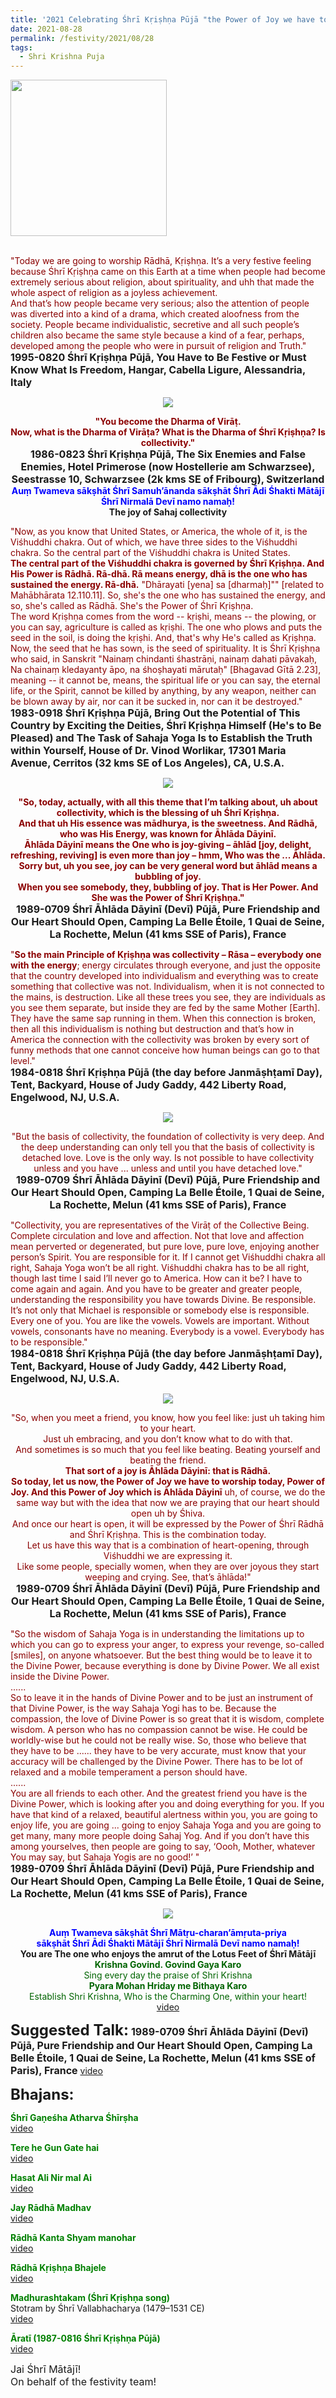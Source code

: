 ```yaml
---
title: '2021 Celebrating Śhrī Kṛiṣhṇa Pūjā "the Power of Joy we have to worship today, ...... And this Power of Joy which is Āhlāda Dāyinī" '
date: 2021-08-28
permalink: /festivity/2021/08/28
tags:
  - Shri Krishna Puja
---
```


<div style="text-align: left"><img src="/images/image1.png" width="250" /></div><br>

<p>
<font color="DarkRed">"Today we are going to worship Rādhā, Kṛiṣhṇa. It’s a very festive feeling because Śhrī Kṛiṣhṇa came on this Earth at a time when people had become extremely serious about religion, about spirituality, and uhh that made the whole aspect of religion as a joyless achievement.<br>
And that’s how people became very serious; also the attention of people was diverted into a kind of a drama, which created aloofness from the society. People became individualistic, secretive and all such people’s children also became the same style because a kind of a fear, perhaps, developed among the people who were in pursuit of religion and Truth."</font><br>
<font size="+0"><b>1995-0820 Śhrī Kṛiṣhṇa Pūjā, You Have to Be Festive or Must Know What Is Freedom, Hangar, Cabella Ligure, Alessandria, Italy</b></font>
</p>

<div style="text-align: center"><img src="/images/image755.png" /></div>

<p style="text-align:center;">
<font color="DarkRed"><b>"You become the Dharma of Virāṭ.<br>
Now, what is the Dharma of Virāṭa? What is the Dharma of Śhrī Kṛiṣhṇa? Is collectivity."</b></font><br>
<font size="+0"><b>1986-0823 Śhrī Kṛiṣhṇa Pūjā, The Six Enemies and False Enemies, Hotel Primerose (now Hostellerie am Schwarzsee), Seestrasse 10, Schwarzsee (2k kms SE of Fribourg), Switzerland</b></font><br>
<font color="blue"><b>Auṃ Twameva sākṣhāt Śhrī Samuh’ānanda sākṣhāt Śhrī Ādi Śhakti Mātājī Śhrī Nirmalā Devī namo namaḥ!</b></font><br>
<b>The joy of Sahaj collectivity</b>
</p>

<p>
<font color="DarkRed">"Now, as you know that United States, or America, the whole of it, is the Viśhuddhi chakra. Out of which, we have three sides to the Viśhuddhi chakra. So the central part of the Viśhuddhi chakra is United States.<br>
<b>The central part of the Viśhuddhi chakra is governed by Śhrī Kṛiṣhṇa. And His Power is Rādhā. Rā-dhā. Rā means energy, dhā is the one who has sustained the energy. Rā-dhā.</b> "Dhārayati [yena] sa [dharmaḥ]"" [related to Mahābhārata 12.110.11]. So, she's the one who has sustained the energy, and so, she's called as Rādhā. She's the Power of Śhrī Kṛiṣhṇa.<br>
The word Kṛiṣhṇa comes from the word -- kṛiṣhi, means -- the plowing, or you can say, agriculture is called as kṛiṣhi. The one who plows and puts the seed in the soil, is doing the kṛiṣhi. And, that's why He's called as Kṛiṣhṇa.<br>
Now, the seed that he has sown, is the seed of spirituality. It is Śhrī Kṛiṣhṇa who said, in Sanskrit "Nainaṃ chindanti śhastrāṇi, nainaṃ dahati pāvakaḥ, Na chainaṃ kledayanty āpo, na śhoṣhayati mārutaḥ" [Bhagavad Gītā 2.23], meaning -- it cannot be, means, the spiritual life or you can say, the eternal life, or the Spirit, cannot be killed by anything, by any weapon, neither can be blown away by air, nor can it be sucked in, nor can it be destroyed."</font><br>
<font size="+0"><b>1983-0918 Śhrī Kṛiṣhṇa Pūjā, Bring Out the Potential of This Country by Exciting the Deities, Śhrī Kṛiṣhṇa Himself (He's to Be Pleased) and The Task of Sahaja Yoga Is to Establish the Truth within Yourself, House of Dr. Vinod Worlikar, 17301 Maria Avenue, Cerritos (32 kms SE of Los Angeles), CA, U.S.A.</b></font>
</p>

<div style="text-align: center"><img src="/images/image756.png" /></div>

<p style="text-align:center;">
<font color="DarkRed"><b>"So, today, actually, with all this theme that I’m talking about, uh about collectivity, which is the blessing of uh Śhrī Kṛiṣhṇa.<br>
And that uh His essence was mādhurya, is the sweetness. And Rādhā, who was His Energy, was known for Āhlāda Dāyinī.<br>
Āhlāda Dāyinī means the One who is joy-giving – āhlād [joy, delight, refreshing, reviving] is even more than joy – hmm, Who was the ... Āhlāda.<br> 
Sorry but, uh you see, joy can be very general word but āhlād means a bubbling of joy.<br>
When you see somebody, they, bubbling of joy. That is Her Power. And She was the Power of Śhrī Kṛiṣhṇa."</b></font><br>
<font size="+0"><b>1989-0709 Śhrī Āhlāda Dāyinī (Devī) Pūjā, Pure Friendship and Our Heart Should Open, Camping La Belle Étoile, 1 Quai de Seine, La Rochette, Melun (41 kms SSE of Paris), France</b></font>
</p>

<p>
<font color="DarkRed">"<b>So the main Principle of Kṛiṣhṇa was collectivity – Rāsa – everybody one with the energy</b>; energy circulates through everyone, and just the opposite that the country developed into individualism and everything was to create something that collective was not. Individualism, when it is not connected to the mains, is destruction. Like all these trees you see, they are individuals as you see them separate, but inside they are fed by the same Mother [Earth]. They have the same sap running in them. When this connection is broken, then all this individualism is nothing but destruction and that’s how in America the connection with the collectivity was broken by every sort of funny methods that one cannot conceive how human beings can go to that level."</font><br>
<font size="+0"><b>1984-0818 Śhrī Kṛiṣhṇa Pūjā (the day before Janmāṣhṭamī Day), Tent, Backyard, House of Judy Gaddy, 442 Liberty Road, Engelwood, NJ, U.S.A.</b></font>
</p>

<div style="text-align: center"><img src="/images/image757.png" /></div>

<p style="text-align:center;">
<font color="DarkRed">"But the basis of collectivity, the foundation of collectivity is very deep. 
And the deep understanding can only tell you that the basis of collectivity is detached love. 
Love is the only way. Is not possible to have collectivity unless and you have ... unless and until you have detached love."</font><br>
<font size="+0"><b>1989-0709 Śhrī Āhlāda Dāyinī (Devī) Pūjā, Pure Friendship and Our Heart Should Open, Camping La Belle Étoile, 1 Quai de Seine, La Rochette, Melun (41 kms SSE of Paris), France</b></font>
</p>

<p>
<font color="DarkRed">"Collectivity, you are representatives of the Virāṭ of the Collective Being. Complete circulation and love and affection. Not that love and affection mean perverted or degenerated, but pure love, pure love, enjoying another person’s Spirit. You are responsible for it. If I cannot get Viśhuddhi chakra all right, Sahaja Yoga won’t be all right. Viśhuddhi chakra has to be all right, though last time I said I’ll never go to America. How can it be? I have to come again and again. And you have to be greater and greater people, understanding the responsibility you have towards Divine. Be responsible. It’s not only that Michael is responsible or somebody else is responsible. Every one of you. You are like the vowels. Vowels are important. Without vowels, consonants have no meaning. Everybody is a vowel. Everybody has to be responsible."</font><br>
<font size="+0"><b>1984-0818 Śhrī Kṛiṣhṇa Pūjā (the day before Janmāṣhṭamī Day), Tent, Backyard, House of Judy Gaddy, 442 Liberty Road, Engelwood, NJ, U.S.A.</b></font>
</p>

<div style="text-align: center"><img src="/images/image758.png" /></div>

<p style="text-align:center;">
<font color="DarkRed">"So, when you meet a friend, you know, how you feel like: just uh taking him to your heart.<br>
Just uh embracing, and you don’t know what to do with that.<br>
And sometimes is so much that you feel like beating. Beating yourself and beating the friend.<br> 
<b>That sort of a joy is Āhlāda Dāyinī: that is Rādhā.<br>
So today, let us now, the Power of Joy we have to worship today, Power of Joy. And this Power of Joy which is Āhlāda Dāyinī</b> uh, of course, we do the same way but with the idea that now we are praying that our heart should open uh by Śhiva.<br>
And once our heart is open, it will be expressed by the Power of Śhrī Rādhā and Śhrī Kṛiṣhṇa. This is the combination today.<br>
Let us have this way that is a combination of heart-opening, through Viśhuddhi we are expressing it.<br>
Like some people, specially women, when they are over joyous they start weeping and crying. See, that’s āhlāda!"</font><br>
<font size="+0"><b>1989-0709 Śhrī Āhlāda Dāyinī (Devī) Pūjā, Pure Friendship and Our Heart Should Open, Camping La Belle Étoile, 1 Quai de Seine, La Rochette, Melun (41 kms SSE of Paris), France</b></font>
</p>

<p>
<font color="DarkRed">"So the wisdom of Sahaja Yoga is in understanding the limitations up to which you can go to express your anger, to express your revenge, so-called [smiles], on anyone whatsoever. But the best thing would be to leave it to the Divine Power, because everything is done by Divine Power. We all exist inside the Divine Power.<br>
......<br>
So to leave it in the hands of Divine Power and to be just an instrument of that Divine Power, is the way Sahaja Yogi has to be. Because the compassion, the love of Divine Power is so great that it is wisdom, complete wisdom. A person who has no compassion cannot be wise. He could be worldly-wise but he could not be really wise. So, those who believe that they have to be ...... they have to be very accurate, must know that your accuracy will be challenged by the Divine Power. There has to be lot of relaxed and a mobile temperament a person should have.<br>
......<br>
You are all friends to each other. And the greatest friend you have is the Divine Power, which is looking after you and doing everything for you. If you have that kind of a relaxed, beautiful alertness within you, you are going to enjoy life, you are going ... going to enjoy Sahaja Yoga and you are going to get many, many more people doing Sahaj Yog. And if you don’t have this among yourselves, then people are going to say, ‘Oooh, Mother, whatever You may say, but Sahaja Yogis are no good!’ "</font><br>
<font size="+0"><b>1989-0709 Śhrī Āhlāda Dāyinī (Devī) Pūjā, Pure Friendship and Our Heart Should Open, Camping La Belle Étoile, 1 Quai de Seine, La Rochette, Melun (41 kms SSE of Paris), France</b></font>
</p>

<div style="text-align: center"><img src="/images/image759.png" /></div>

<p style=" text-align:center;">
<font color="blue"><b>Auṃ Twameva sākṣhāt Śhrī Mātṛu-charan’āmṛuta-priya<br>
sākṣhāt Śhrī Ādi Śhakti Mātājī Śhrī Nirmalā Devī namo namaḥ!</b></font><br>
<b>You are The one who enjoys the amrut of the Lotus Feet of Śhrī Mātājī</b><br>
<font color="DarkGreen"><b>Krishna Govind. Govind Gaya Karo</b><br>
Sing every day the praise of Shri Krishna<br>
<b>Pyara Mohan Hriday me Bithaya Karo</b><br>
Establish Shri Krishna, Who is the Charming One, within your heart!</font><br>
<a href="https://seven-teams.github.io/Videos_Links.html">video</a>
</p>

<font size="+2"><b>Suggested Talk:</b></font> 
<font size="+0"><b>1989-0709 Śhrī Āhlāda Dāyinī (Devī) Pūjā, Pure Friendship and Our Heart Should Open, Camping La Belle Étoile, 1 Quai de Seine, La Rochette, Melun (41 kms SSE of Paris), France</b></font>
<a href="https://seven-teams.github.io/Videos_Links.html">video</a><br>

<font size="+2"><b>Bhajans:</b></font>

<p>
<font color="green"><b>Śhrī Gaṇeśha Atharva Śhīrṣha</b></font><br>
<a href="https://seven-teams.github.io/Videos_Links.html">video</a>
</p>

<p>
<font color="green"><b>Tere he Gun Gate hai</b></font><br>
<a href="https://seven-teams.github.io/Videos_Links.html">video</a>
</p>
 
<p>
<font color="green"><b>Hasat Ali Nir mal Ai</b></font><br>
<a href="https://seven-teams.github.io/Videos_Links.html">video</a>
</p>

<p>
<font color="green"><b>Jay Rādhā Madhav</b></font><br>
<a href="https://youtu.be/HbA1jA7yMCA">video</a>
</p>

<p>
<font color="green"><b>Rādhā Kanta Shyam manohar</b></font><br>
<a href="https://youtu.be/azF78I0pA1o">video</a>
</p>
 
<p>
<font color="green"><b>Rādhā Kṛiṣhṇa Bhajele</b></font><br>
<a href="https://seven-teams.github.io/Videos_Links.html">video</a>
</p>

<p>
<font color="green"><b>Madhurashtakam (Śhrī Kṛiṣhṇa song)</b></font><br>
Stotram by Śhrī Vallabhacharya (1479–1531 CE)<br>
<a href="https://youtu.be/e986Ho3yag8?list=PLA223369282044EC4">video</a> 
</p>

<p>
<font color="green"><b>Āratī (1987-0816 Śhrī Kṛiṣhṇa Pūjā)</b></font><br>
<a href="https://seven-teams.github.io/Videos_Links.html">video</a>
</p>

<p>
<font size="+0">Jai Śhrī Mātājī!<br>
On behalf of the festivity team!</font>
</p>